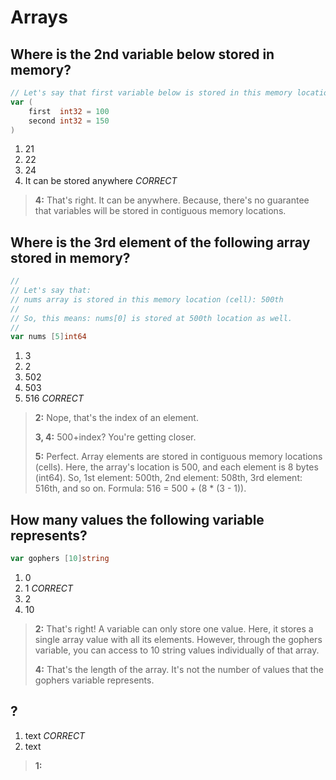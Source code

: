 # Arrays

## Where is the 2nd variable below stored in memory?
```go
// Let's say that first variable below is stored in this memory location: 20th
var (
    first  int32 = 100
    second int32 = 150
)
```
1. 21
2. 22
3. 24
4. It can be stored anywhere *CORRECT*

> **4:** That's right. It can be anywhere. Because, there's no guarantee that variables will be stored in contiguous memory locations.


## Where is the 3rd element of the following array stored in memory?

```go
//
// Let's say that:
// nums array is stored in this memory location (cell): 500th
//
// So, this means: nums[0] is stored at 500th location as well.
//
var nums [5]int64
```
1. 3
2. 2
3. 502
4. 503
5. 516 *CORRECT*

> **2:** Nope, that's the index of an element.
>
> **3, 4:** 500+index? You're getting closer.
>
> **5:** Perfect. Array elements are stored in contiguous memory locations (cells). Here, the array's location is 500, and each element is 8 bytes (int64). So, 1st element: 500th, 2nd element: 508th, 3rd element: 516th, and so on. Formula: 516 = 500 + (8 * (3 - 1)).


## How many values the following variable represents?
```go
var gophers [10]string
```
1. 0
2. 1 *CORRECT*
3. 2
4. 10

> **2:** That's right! A variable can only store one value. Here, it stores a single array value with all its elements. However, through the gophers variable, you can access to 10 string values individually of that array.
>
> **4:** That's the length of the array. It's not the number of values that the gophers variable represents.


## ?
1. text *CORRECT*
2. text

> **1:**
>


